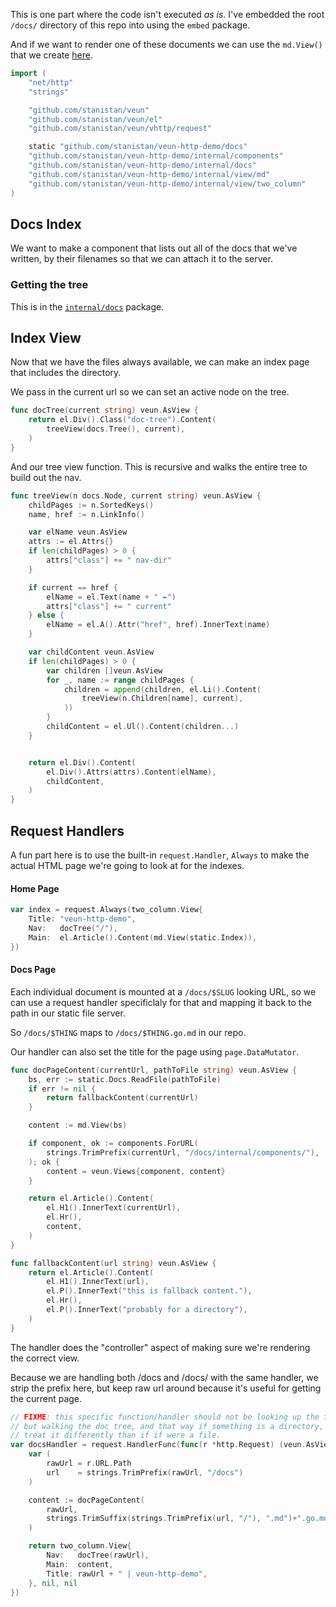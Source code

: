 This is one part where the code isn't executed _as is_.
I've embedded the root `/docs/` directory of this repo into
using the `embed` package.

And if we want to render one of these documents we can use
the `md.View()` that we create [here][md-view].

```go
import (
	"net/http"
	"strings"

	"github.com/stanistan/veun"
	"github.com/stanistan/veun/el"
	"github.com/stanistan/veun/vhttp/request"

	static "github.com/stanistan/veun-http-demo/docs"
	"github.com/stanistan/veun-http-demo/internal/components"
	"github.com/stanistan/veun-http-demo/internal/docs"
	"github.com/stanistan/veun-http-demo/internal/view/md"
	"github.com/stanistan/veun-http-demo/internal/view/two_column"
)
```

## Docs Index

We want to make a component that lists out all of the docs
that we've written, by their filenames so that we can attach
it to the server.

### Getting the tree

This is in the [`internal/docs`](/docs/internal/docs/tree.md) package.

## Index View

Now that we have the files always available, we can make an index page that includes
the directory.

We pass in the current url so we can set an active node on the tree.

```go
func docTree(current string) veun.AsView {
	return el.Div().Class("doc-tree").Content(
		treeView(docs.Tree(), current),
	)
}
```

And our tree view function. This is recursive and walks the
entire tree to build out the nav.

```go
func treeView(n docs.Node, current string) veun.AsView {
	childPages := n.SortedKeys()
	name, href := n.LinkInfo()

	var elName veun.AsView
	attrs := el.Attrs{}
	if len(childPages) > 0 {
		attrs["class"] += " nav-dir"
	}

	if current == href {
		elName = el.Text(name + " ↞")
		attrs["class"] += " current"
	} else {
		elName = el.A().Attr("href", href).InnerText(name)
	}

	var childContent veun.AsView
	if len(childPages) > 0 {
		var children []veun.AsView
		for _, name := range childPages {
			children = append(children, el.Li().Content(
				treeView(n.Children[name], current),
			))
		}
		childContent = el.Ul().Content(children...)
	}


	return el.Div().Content(
		el.Div().Attrs(attrs).Content(elName),
        childContent,
	)
}
```

## Request Handlers

A fun part here is to use the built-in `request.Handler`, `Always` to make
the actual HTML page we're going to look at for the indexes.

#### Home Page

```go
var index = request.Always(two_column.View{
	Title: "veun-http-demo",
	Nav:   docTree("/"),
	Main:  el.Article().Content(md.View(static.Index)),
})
```

#### Docs Page

Each individual document is mounted at a `/docs/$SLUG` looking
URL, so we can use a request handler specificlaly for that and
mapping it back to the path in our static file server.

So `/docs/$THING` maps to `/docs/$THING.go.md` in our repo.

Our handler can also set the title for the page using `page.DataMutator`.

```go
func docPageContent(currentUrl, pathToFile string) veun.AsView {
	bs, err := static.Docs.ReadFile(pathToFile)
	if err != nil {
        return fallbackContent(currentUrl)
	}

    content := md.View(bs)

    if component, ok := components.ForURL(
        strings.TrimPrefix(currentUrl, "/docs/internal/components/"),
    ); ok {
        content = veun.Views{component, content}
    }

    return el.Article().Content(
        el.H1().InnerText(currentUrl),
        el.Hr(),
        content,
    )
}

func fallbackContent(url string) veun.AsView {
	return el.Article().Content(
		el.H1().InnerText(url),
		el.P().InnerText("this is fallback content."),
		el.Hr(),
		el.P().InnerText("probably for a directory"),
	)
}
```

The handler does the "controller" aspect of making
sure we're rendering the correct view.

Because we are handling both /docs and /docs/ with the same handler,
we strip the prefix here, but keep raw url around because it's useful
for getting the current page.

```go
// FIXME: this specific function/handler should not be looking up the file by path
// but walking the doc tree, and that way if something is a directory, we can
// treat it differently than if if were a file.
var docsHandler = request.HandlerFunc(func(r *http.Request) (veun.AsView, http.Handler, error) {
	var (
		rawUrl = r.URL.Path
		url    = strings.TrimPrefix(rawUrl, "/docs")
	)

    content := docPageContent(
        rawUrl,
        strings.TrimSuffix(strings.TrimPrefix(url, "/"), ".md")+".go.md",
    )

	return two_column.View{
		Nav:   docTree(rawUrl),
		Main:  content,
		Title: rawUrl + " | veun-http-demo",
	}, nil, nil
})
```

[md-view]: /docs/internal/view/md/view.md
